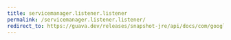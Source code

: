 ```yaml
---
title: servicemanager.listener.listener
permalink: /servicemanager.listener.listener/
redirect_to: https://guava.dev/releases/snapshot-jre/api/docs/com/google/common/util/concurrent/ServiceManager.Listener.html#Listener--
---
```

